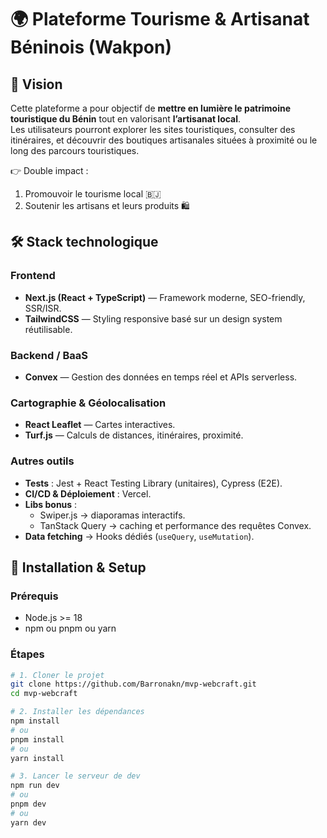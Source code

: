 # 🌍 Plateforme Tourisme & Artisanat Béninois (Wakpon)

## 🎯 Vision
Cette plateforme a pour objectif de **mettre en lumière le patrimoine touristique du Bénin** tout en valorisant **l’artisanat local**.  
Les utilisateurs pourront explorer les sites touristiques, consulter des itinéraires, et découvrir des boutiques artisanales situées à proximité ou le long des parcours touristiques.

👉 Double impact :  
1. Promouvoir le tourisme local 🇧🇯  
2. Soutenir les artisans et leurs produits 🛍️  


## 🛠️ Stack technologique

### Frontend
- **Next.js (React + TypeScript)** — Framework moderne, SEO-friendly, SSR/ISR.  
- **TailwindCSS** — Styling responsive basé sur un design system réutilisable.  

### Backend / BaaS
- **Convex** — Gestion des données en temps réel et APIs serverless.  

### Cartographie & Géolocalisation
- **React Leaflet** — Cartes interactives.  
- **Turf.js** — Calculs de distances, itinéraires, proximité.  

### Autres outils
- **Tests** : Jest + React Testing Library (unitaires), Cypress (E2E).  
- **CI/CD & Déploiement** : Vercel.  
- **Libs bonus** :
  - Swiper.js → diaporamas interactifs.  
  - TanStack Query → caching et performance des requêtes Convex.  
- **Data fetching** → Hooks dédiés (`useQuery`, `useMutation`).  


## 🚀 Installation & Setup

### Prérequis
- Node.js >= 18  
- npm ou pnpm ou yarn  

### Étapes
```bash
# 1. Cloner le projet
git clone https://github.com/Barronakn/mvp-webcraft.git
cd mvp-webcraft

# 2. Installer les dépendances
npm install
# ou
pnpm install
# ou
yarn install

# 3. Lancer le serveur de dev
npm run dev
# ou
pnpm dev
# ou
yarn dev



